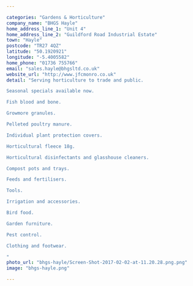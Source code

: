 ```yaml
---

categories: "Gardens & Horticulture"
company_name: "BHGS Hayle"
home_address_line_1: "Unit 4"
home_address_line_2: "Guildford Road Industrial Estate"
town: "Hayle"
postcode: "TR27 4QZ"
latitude: "50.1920921"
longitude: "-5.4005582"
home_phone: "01736 755766"
email: "sales.hayle@bhgsltd.co.uk"
website_url: "http://www.jfcmonro.co.uk"
detail: "Serving horticulture to trade and public.

Seasonal specials available now.

Fish blood and bone.

Growmore granules.

Pelleted poultry manure.

Individual plant protection covers.

Horticultural fleece 18g.

Horticultural disinfectants and glasshouse cleaners.

Compost pots and trays.

Feeds and fertilisers.

Tools.

Irrigation and accessories.

Bird food.

Garden furniture.

Pest control.

Clothing and footwear.

"
photo_url: "bhgs-hayle/Screen-Shot-2017-02-02-at-11.20.28.png.png"
image: "bhgs-hayle.png"

---
```

